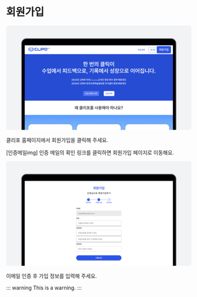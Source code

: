 # 회원가입

![회원가입 이미지](./img/signup.png)
<p>
클리포 홈페이지에서 회원가입을 클릭해 주세요.
</p>

[인증메일img]
인증 메일의 확인 링크를 클릭하면 회원가입 페이지로 이동해요.

![회원가입 이미지2](./img/sinup2.png)
<p>
이메일 인증 후 가입 정보를 입력해 주세요.
</p>

::: warning
This is a warning.
:::